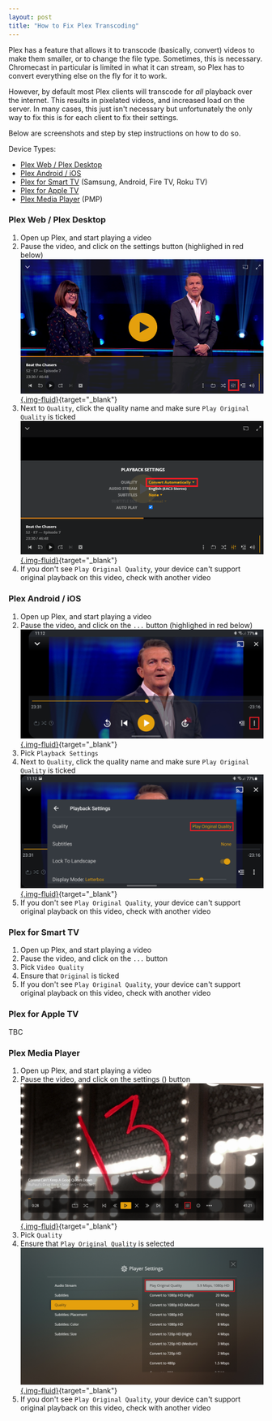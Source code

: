 ```yaml
---
layout: post
title: "How to Fix Plex Transcoding"
---
```


Plex has a feature that allows it to transcode (basically, convert) videos to make them smaller, or to change the file
type. Sometimes, this is necessary. Chromecast in particular is limited in what it can stream, so Plex has to convert
everything else on the fly for it to work.

However, by default most Plex clients will transcode for _all_ playback over the internet. This results in
pixelated videos, and increased load on the server. In many cases, this just isn't necessary but unfortunately the only
way to fix this is for each client to fix their settings.

<!--more-->

Below are screenshots and step by step instructions on how to do so.

Device Types:

- [Plex Web / Plex Desktop](#plexweb)
- [Plex Android / iOS](#plexmobile)
- [Plex for Smart TV](#plextv) (Samsung, Android, Fire TV, Roku TV)
- [Plex for Apple TV](#plexappletv)
- [Plex Media Player](#plexmediaplayer) (PMP)

### <a class="anchor" id="plexweb" /> Plex Web / Plex Desktop

1. Open up Plex, and start playing a video
2. Pause the video, and click on the settings button (highlighed in red below)
   [![Screenshot showing the settings button](/assets/img/post/plex-transcode/plex-web-1.png){.img-fluid}](/assets/img/post/plex-transcode/plex-web-1.png){target="\_blank"}
3. Next to `Quality`, click the quality name and make sure `Play Original Quality` is ticked
   [![Screenshot showing the quality setting](/assets/img/post/plex-transcode/plex-web-2.png){.img-fluid}](/assets/img/post/plex-transcode/plex-web-2.png){target="\_blank"}
4. If you don't see `Play Original Quality`, your device can't support original playback on this video, check with
   another video

### <a class="anchor" id="plexmobile" /> Plex Android / iOS

1. Open up Plex, and start playing a video
2. Pause the video, and click on the `...` button (highlighed in red below)
   [![Screenshot showing the ... button](/assets/img/post/plex-transcode/plex-android-1.png){.img-fluid}](/assets/img/post/plex-transcode/plex-android-1.png){target="\_blank"}
3. Pick `Playback Settings`
4. Next to `Quality`, click the quality name and make sure `Play Original Quality` is ticked
   [![Screenshot showing the quality setting](/assets/img/post/plex-transcode/plex-android-2.png){.img-fluid}](/assets/img/post/plex-transcode/plex-android-2.png){target="\_blank"}
5. If you don't see `Play Original Quality`, your device can't support original playback on this video, check with
   another video

### <a class="anchor" id="plextv" /> Plex for Smart TV

1. Open up Plex, and start playing a video
2. Pause the video, and click on the `...` button
3. Pick `Video Quality`
4. Ensure that `Original` is ticked
5. If you don't see `Play Original Quality`, your device can't support original playback on this video, check with
   another video

### <a class="anchor" id="plexappletv" /> Plex for Apple TV

TBC

### <a class="anchor" id="plexmediaplayer" /> Plex Media Player

1. Open up Plex, and start playing a video
2. Pause the video, and click on the settings (<span class="fa fa-sliders" aria-hidden="true"></span>) button
   [![Screenshot showing the settings button](/assets/img/post/plex-transcode/pmp-1.png){.img-fluid}](/assets/img/post/plex-transcode/pmp-1.png){target="\_blank"}
3. Pick `Quality`
4. Ensure that `Play Original Quality` is selected
   [![Screenshot showing the quality setting](/assets/img/post/plex-transcode/pmp-2.png){.img-fluid}](/assets/img/post/plex-transcode/pmp-2.png){target="\_blank"}
5. If you don't see `Play Original Quality`, your device can't support original playback on this video, check with
   another video
